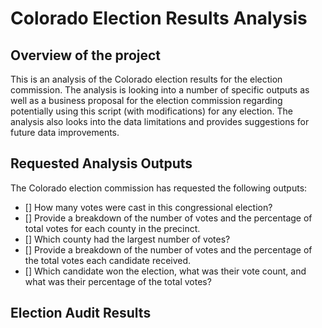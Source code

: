 # Colorado Election Results Analysis

## Overview of the project 

This is an analysis of the Colorado election results for the election commission. The analysis is looking into a number of specific outputs as well as a business proposal for the election commission regarding potentially using this script (with modifications) for any election. The analysis also looks into the data limitations and provides suggestions for future data improvements. 

## Requested Analysis Outputs 

The Colorado election commission has requested the following outputs:

- [] How many votes were cast in this congressional election?
- [] Provide a breakdown of the number of votes and the percentage of total votes for each county in the precinct.
- [] Which county had the largest number of votes?
- [] Provide a breakdown of the number of votes and the percentage of the total votes each candidate received.
- [] Which candidate won the election, what was their vote count, and what was their percentage of the total votes?

## Election Audit Results 

